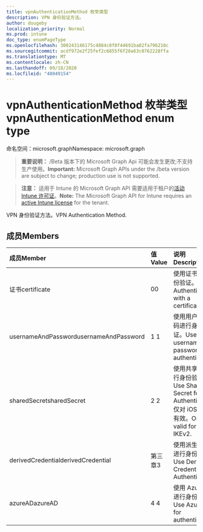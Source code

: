 ```yaml
---
title: vpnAuthenticationMethod 枚举类型
description: VPN 身份验证方法。
author: dougeby
localization_priority: Normal
ms.prod: intune
doc_type: enumPageType
ms.openlocfilehash: 300243146175c4884c8f8f44691ba02fa796210c
ms.sourcegitcommit: acdf972e2f25fef2c6855f6f28a63c0762228ffa
ms.translationtype: MT
ms.contentlocale: zh-CN
ms.lasthandoff: 09/18/2020
ms.locfileid: "48049154"
---
```

# <a name="vpnauthenticationmethod-enum-type"></a><span data-ttu-id="3f607-103">vpnAuthenticationMethod 枚举类型</span><span class="sxs-lookup"><span data-stu-id="3f607-103">vpnAuthenticationMethod enum type</span></span>

<span data-ttu-id="3f607-104">命名空间：microsoft.graph</span><span class="sxs-lookup"><span data-stu-id="3f607-104">Namespace: microsoft.graph</span></span>

> <span data-ttu-id="3f607-105">**重要说明：** /Beta 版本下的 Microsoft Graph Api 可能会发生更改;不支持生产使用。</span><span class="sxs-lookup"><span data-stu-id="3f607-105">**Important:** Microsoft Graph APIs under the /beta version are subject to change; production use is not supported.</span></span>

> <span data-ttu-id="3f607-106">**注意：** 适用于 Intune 的 Microsoft Graph API 需要适用于租户的[活动 Intune 许可证](https://go.microsoft.com/fwlink/?linkid=839381)。</span><span class="sxs-lookup"><span data-stu-id="3f607-106">**Note:** The Microsoft Graph API for Intune requires an [active Intune license](https://go.microsoft.com/fwlink/?linkid=839381) for the tenant.</span></span>

<span data-ttu-id="3f607-107">VPN 身份验证方法。</span><span class="sxs-lookup"><span data-stu-id="3f607-107">VPN Authentication Method.</span></span>

## <a name="members"></a><span data-ttu-id="3f607-108">成员</span><span class="sxs-lookup"><span data-stu-id="3f607-108">Members</span></span>
|<span data-ttu-id="3f607-109">成员</span><span class="sxs-lookup"><span data-stu-id="3f607-109">Member</span></span>|<span data-ttu-id="3f607-110">值</span><span class="sxs-lookup"><span data-stu-id="3f607-110">Value</span></span>|<span data-ttu-id="3f607-111">说明</span><span class="sxs-lookup"><span data-stu-id="3f607-111">Description</span></span>|
|:---|:---|:---|
|<span data-ttu-id="3f607-112">证书</span><span class="sxs-lookup"><span data-stu-id="3f607-112">certificate</span></span>|<span data-ttu-id="3f607-113">0</span><span class="sxs-lookup"><span data-stu-id="3f607-113">0</span></span>|<span data-ttu-id="3f607-114">使用证书进行身份验证。</span><span class="sxs-lookup"><span data-stu-id="3f607-114">Authenticate with a certificate.</span></span>|
|<span data-ttu-id="3f607-115">usernameAndPassword</span><span class="sxs-lookup"><span data-stu-id="3f607-115">usernameAndPassword</span></span>|<span data-ttu-id="3f607-116">1 </span><span class="sxs-lookup"><span data-stu-id="3f607-116">1</span></span>|<span data-ttu-id="3f607-117">使用用户名和密码进行身份验证。</span><span class="sxs-lookup"><span data-stu-id="3f607-117">Use username and password for authentication.</span></span>|
|<span data-ttu-id="3f607-118">sharedSecret</span><span class="sxs-lookup"><span data-stu-id="3f607-118">sharedSecret</span></span>|<span data-ttu-id="3f607-119">2 </span><span class="sxs-lookup"><span data-stu-id="3f607-119">2</span></span>|<span data-ttu-id="3f607-120">使用共享密钥进行身份验证。</span><span class="sxs-lookup"><span data-stu-id="3f607-120">Use Shared Secret for Authentication.</span></span>  <span data-ttu-id="3f607-121">仅对 iOS IKEv2 有效。</span><span class="sxs-lookup"><span data-stu-id="3f607-121">Only valid for iOS IKEv2.</span></span>|
|<span data-ttu-id="3f607-122">derivedCredential</span><span class="sxs-lookup"><span data-stu-id="3f607-122">derivedCredential</span></span>|<span data-ttu-id="3f607-123">第三章</span><span class="sxs-lookup"><span data-stu-id="3f607-123">3</span></span>|<span data-ttu-id="3f607-124">使用派生的凭据进行身份验证。</span><span class="sxs-lookup"><span data-stu-id="3f607-124">Use Derived Credential for Authentication.</span></span>|
|<span data-ttu-id="3f607-125">azureAD</span><span class="sxs-lookup"><span data-stu-id="3f607-125">azureAD</span></span>|<span data-ttu-id="3f607-126">4 </span><span class="sxs-lookup"><span data-stu-id="3f607-126">4</span></span>|<span data-ttu-id="3f607-127">使用 Azure AD 进行身份验证。</span><span class="sxs-lookup"><span data-stu-id="3f607-127">Use Azure AD for authentication.</span></span>|






